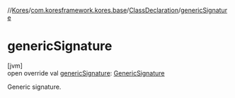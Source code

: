 //[Kores](../../../index.md)/[com.koresframework.kores.base](../index.md)/[ClassDeclaration](index.md)/[genericSignature](generic-signature.md)

# genericSignature

[jvm]\
open override val [genericSignature](generic-signature.md): [GenericSignature](../../com.koresframework.kores.generic/-generic-signature/index.md)

Generic signature.
